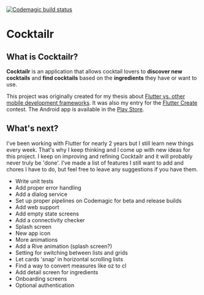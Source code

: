 [![Codemagic build status](https://api.codemagic.io/apps/5d654d7350359b00172b38d6/5e395c5be85028119447a15f/status_badge.svg)](https://codemagic.io/apps/5d654d7350359b00172b38d6/5e395c5be85028119447a15f/latest_build)
<!-- CodeCoverage here -->

# Cocktailr

## What is Cocktailr?

**Cocktailr** is an application that allows cocktail lovers to **discover new cocktails** and **find cocktails** based on the **ingredients** they have or want to use.

This project was originally created for my thesis about [Flutter vs. other mobile development frameworks](https://medium.com/in-the-pocket-insights/flutter-versus-other-mobile-development-frameworks-a-ui-and-performance-experiment-abf9e2f3475f). It was also my entry for the [Flutter Create](https://flutter.dev/create) contest. The Android app is available in the [Play Store](https://play.google.com/store/apps/details?id=com.bramdeconinck.cocktailr&hl=en_US).

## What's next?

I've been working with Flutter for nearly 2 years but I still learn new things every week. That's why I keep thinking  and I come up with new ideas for this project. I keep on improving and refining Cocktailr and it will probably never truly be 'done'. I've made a list of features I still want to add and chores I have to do, but feel free to leave any suggestions if you have them.

- Write unit tests
- Add proper error handling
- Add a dialog service
- Set up proper pipelines on Codemagic for beta and release builds
- Add web support
- Add empty state screens
- Add a connectivity checker
- Splash screen
- New app icon
- More animations
- Add a Rive animation (splash screen?)
- Setting for switching between lists and grids
- Let cards 'snap' in horizontal scrolling lists
- Find a way to convert measures like oz to cl
- Add detail screen for ingredients
- Onboarding screens
- Optional authentication
